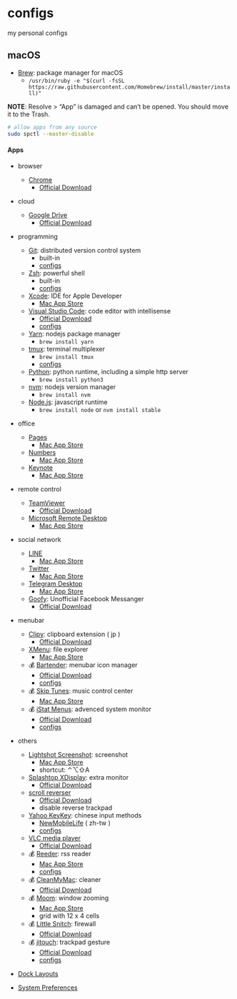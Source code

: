 # configs

my personal configs

## macOS

- [Brew](https://brew.sh/): package manager for macOS
  - `/usr/bin/ruby -e "$(curl -fsSL https://raw.githubusercontent.com/Homebrew/install/master/install)"`

**NOTE**: Resolve > “App” is damaged and can’t be opened. You should move it to the Trash.

  ```sh
  # allow apps from any source
  sudo spctl --master-disable
  ```

#### Apps

- browser
  - [Chrome](https://www.google.com.tw/chrome/)
    - [Official Download](https://www.google.com.tw/chrome/browser/desktop/)

- cloud
  - [Google Drive](https://www.google.com/drive/)
    - [Official Download](https://www.google.com/drive/download/)

- programming
  - [Git](https://git-scm.com/): distributed version control system
    - built-in
    - [configs](https://github.com/ikatyang/configs/tree/master/others/git.md)
  - [Zsh](https://www.zsh.org/): powerful shell
    - built-in
    - [configs](https://github.com/ikatyang/configs/tree/master/zsh)
  - [Xcode](https://developer.apple.com/xcode/): IDE for Apple Developer
    - [Mac App Store](https://itunes.apple.com/app/xcode/id497799835)
  - [Visual Studio Code](https://code.visualstudio.com/): code editor with intellisense
    - [Official Download](https://code.visualstudio.com/Download)
    - [configs](https://github.com/ikatyang/configs/tree/master/vscode)
  - [Yarn](https://yarnpkg.com/en/): nodejs package manager
    - `brew install yarn`
  - [tmux](https://tmux.github.io/): terminal multiplexer
    - `brew install tmux`
    - [configs](https://github.com/ikatyang/configs/tree/master/tmux/)
  - [Python](https://www.python.org/): python runtime, including a simple http server
    - `brew install python3`
  - [nvm](https://github.com/creationix/nvm): nodejs version manager
    - `brew install nvm`
  - [Node.js](https://nodejs.org/en/): javascript runtime
    - `brew install node` or `nvm install stable`

- office
  - [Pages](https://www.apple.com/pages/)
    - [Mac App Store](https://itunes.apple.com/app/pages/id409201541)
  - [Numbers](https://www.apple.com/numbers/)
    - [Mac App Store](https://itunes.apple.com/app/numbers/id361304891)
  - [Keynote](https://www.apple.com/keynote/)
    - [Mac App Store](https://itunes.apple.com/app/keynote/id409183694)

- remote control
  - [TeamViewer](https://www.teamviewer.com/)
    - [Official Download](https://www.teamviewer.com/en/download/)
  - [Microsoft Remote Desktop](https://www.microsoft.com/en-us/cloud-platform/desktop-virtualization)
    - [Mac App Store](https://itunes.apple.com/app/microsoft-remote-desktop/id715768417)

- social network
  - [LINE](https://line.me/)
    - [Mac App Store](https://itunes.apple.com/app/line/id539883307)
  - [Twitter](https://twitter.com/)
    - [Mac App Store](https://itunes.apple.com/app/twitter/id409789998)
  - [Telegram Desktop](https://telegram.org/)
    - [Mac App Store](https://itunes.apple.com/app/telegram-desktop/id946399090)
  - [Goofy](http://www.goofyapp.com/): Unofficial Facebook Messanger
    - [Official Download](http://www.goofyapp.com/)

- menubar
  - [Clipy](https://clipy-app.com/): clipboard extension ( jp )
    - [Official Download](https://clipy-app.com/)
  - [XMenu](http://www.devontechnologies.com/products/freeware/): file explorer
    - [Mac App Store](https://itunes.apple.com/app/xmenu/id419332741)
  - :moneybag: [Bartender](https://www.macbartender.com/): menubar icon manager
    - [Official Download](https://www.macbartender.com/)
    - [configs](https://github.com/ikatyang/configs/tree/master/others/bartender.md)
  - :moneybag: [Skip Tunes](http://skiptunes.com/): music control center
    - [Mac App Store](https://itunes.apple.com/app/skip-tunes-for-spotify-and-itunes/id499695659)
  - :moneybag: [iStat Menus](https://bjango.com/mac/istatmenus/): advenced system monitor
    - [Official Download](https://bjango.com/mac/istatmenus/)
    - [configs](https://github.com/ikatyang/configs/tree/master/others/istat-menus.md)

- others
  - [Lightshot Screenshot](https://app.prntscr.com/en/index.html): screenshot
    - [Mac App Store](https://itunes.apple.com/app/lightshot-screenshot/id526298438)
    - shortcut: ⌃⌥⇧A
  - [Splashtop XDisplay](https://www.splashtop.com/wiredxdisplay): extra monitor
    - [Official Download](https://www.splashtop.com/wiredxdisplay)
  - [scroll reverser](https://pilotmoon.com/scrollreverser/)
    - [Official Download](https://pilotmoon.com/scrollreverser/)
    - disable reverse trackpad
  - [Yahoo KeyKey](https://github.com/yahoo/KeyKey): chinese input methods
    - [NewMobileLife](https://www.newmobilelife.com/2016/09/21/macos-sierra-install-yahoo-input-method-download/) ( zh-tw )
    - [configs](https://github.com/ikatyang/configs/tree/master/yahoo-keykey/)
  - [VLC media player](http://www.videolan.org/index.html)
    - [Official Download](http://www.videolan.org/index.html)
  - :moneybag: [Reeder](http://reederapp.com/mac/): rss reader
    - [Mac App Store](https://itunes.apple.com/app/reeder-3/id880001334)
    - [configs](https://github.com/ikatyang/configs/tree/master/reeder/)
  - :moneybag: [CleanMyMac](https://cleanmymac.com/): cleaner
    - [Official Download](https://cleanmymac.com/)
  - :moneybag: [Moom](https://manytricks.com/moom): window zooming
    - [Mac App Store](https://itunes.apple.com/app/moom/id419330170)
    - grid with 12 x 4 cells
  - :moneybag: [Little Snitch](https://www.obdev.at/products/littlesnitch/index.html): firewall
    - [Official Download](https://www.obdev.at/products/littlesnitch/index.html)
  - :moneybag: [jitouch](https://www.jitouch.com/): trackpad gesture
    - [Official Download](https://www.jitouch.com/)
    - [configs](https://github.com/ikatyang/configs/tree/master/others/jitouch.md)

- [Dock Layouts](https://github.com/ikatyang/configs/tree/master/others/dock-layouts.md)
- [System Preferences](https://github.com/ikatyang/configs/tree/master/others/system-preferences.md)
